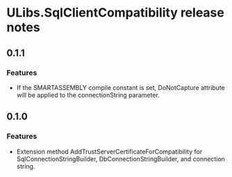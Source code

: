 # ULibs.SqlClientCompatibility release notes

## 0.1.1

### Features
- If the SMARTASSEMBLY compile constant is set, DoNotCapture attribute will be applied to the connectionString parameter.

## 0.1.0

### Features
- Extension method AddTrustServerCertificateForCompatibility for SqlConnectionStringBuilder, DbConnectionStringBuilder, and connection string.

